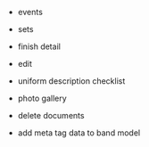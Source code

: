 - events
- sets
 - finish detail
 - edit
- uniform description checklist
- photo gallery

- delete documents
- add meta tag data to band model
